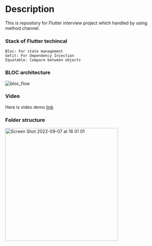 # Description
This is repository for Flutter interview project which handled by using method channel.

### Stack of Flutter techincal
```
Bloc: For state management
Getit: For Dependency Injection
Equatable: Compare between objects
```
### BLOC architecture
![bloc_flow](https://user-images.githubusercontent.com/113017216/189017621-7e547ada-b095-47d7-9114-dfdb924dfab1.png)


### Video
Here is video demo [link](https://youtube.com/shorts/1QItaGJMs5Y)

### Folder structure
<img width="363" alt="Screen Shot 2022-09-07 at 16 01 01" src="https://user-images.githubusercontent.com/113017216/188837472-2825fcdb-3e9c-4064-9449-6123f2878dda.png">

